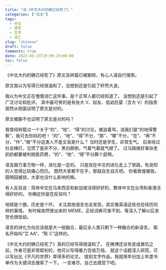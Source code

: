```yaml
---
title: "读《中文大约的确已经死了》"
categories: ["日志"]
tags: 
  - 中文
  - 语言
  - 文字
  - 消亡
slug: "chinese"
draft: false
Comments: true
date: 2022-05-23T19:09:25+08:00
toc: false
---
```


《中文大约的确已经死了》原文及转载已被删除，有心人请自行搜索。

原文我以为写得已经很温和了，没想到还是引起了轩然大波。

我以为中文正在慢慢消亡这件事，是个正常人都已经知道了。
没想到还是引起了广泛讨论和批评。
其中最可笑的是有些大 V、狱友、低幼巨婴（含大 V）的指责居然从侧面证明了原文是对的。

原文被删不也证明了原文是对的吗？

我曾经转载过一个关于“的”、“地”、“得”的讨论，被追着骂，说我们是“的地得警察”，我可去你妈的吧！
“的”、“地”、“得”不分，“那”、“哪”不分，“在”、“再”不分，“作”、”做“不分这类人不是文盲是什么？
当时还是学生，非常生气。
后来经过社会捶打，见惯了是非不分、黑白颠倒，气着气着就气顺了。
过马路做好事扶老奶奶都要被判赔医药费，“的”、“地”、“得”不分算个屁啊。

语言跟万事万物一样，进化是一定的。
只是现在中文的进化走上了邪路，有良知的人觉得比较痛心而已。
既然大家都不在乎，那就自生自灭吧。
你看敦煌被毁，圆明园被烧，大家也没什么影响的嘛。

有人反驳说：简体中文在马来西亚和新加坡活得好好的，繁体中文在台湾和香港活得好好的。
你确定你是在反驳吗？

地球是个圈，历史是个环。
关注其他语言也会发现，其实像英语这些也在经历同样的事情。
有时候突然冒出来的 MEME，正经词典可查不到，等深入了解以后发觉也很低幼。

语言的进化方向应该就是大一统融合，最后全人类只剩下一种融合的新语言。
取名开始叫“艾 AA”、“陈 C”这样的。

《中文大约的确已经死了》真的已经写得很温和了。
在微博还没有变成粪坑之前，作者可是非常犀利的，他可以写得暴力百倍万倍。
就这个话题深入研究，可以写出比《平凡的世界》厚得多的论文。
提到文字作品，我就用年份加上年度书单作为关键词去搜索了一下。
一言难尽，自己去感受下吧。
